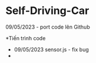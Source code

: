 # Self-Driving-Car
09/05/2023 - port code lên Github


*Tiến trình code
- 09/05/2023 sensor.js - fix bug
- 

